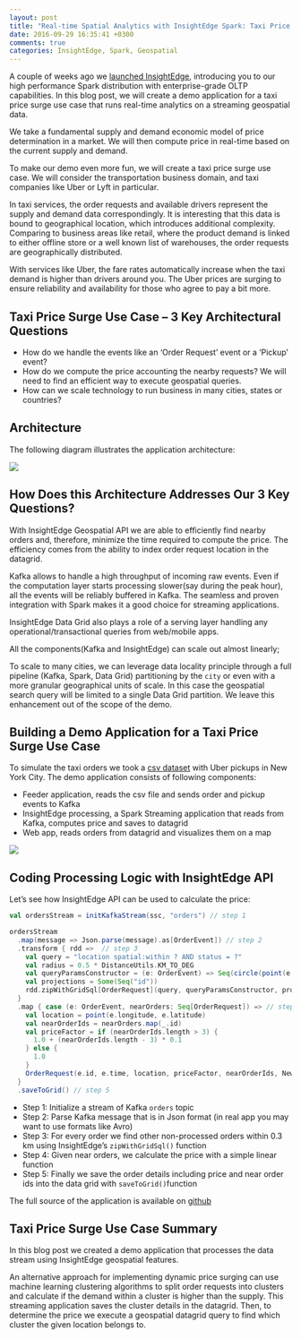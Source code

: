 ```yaml
---
layout: post
title: "Real-time Spatial Analytics with InsightEdge Spark: Taxi Price Surge Use Case"
date: 2016-09-29 16:35:41 +0300
comments: true
categories: InsightEdge, Spark, Geospatial
---
```


A couple of weeks ago we [launched InsightEdge](http://insightedge.io/blog/insightedge-1-0-ga-real-time-insights-actionable-analytics/), introducing you to our high performance Spark distribution with enterprise-grade OLTP capabilities. In this blog post, we will create a demo application for a taxi price surge use case that runs real-time analytics on a streaming geospatial data.

<!-- more -->

We take a fundamental supply and demand economic model of price determination in a market. We will then compute price in real-time based on the current supply and demand.

To make our demo even more fun, we will create a taxi price surge use case. We will consider the transportation business domain, and taxi companies like Uber or Lyft in particular.

In taxi services, the order requests and available drivers represent the supply and demand data correspondingly. It is interesting that this data is bound to geographical location, which introduces additional complexity. Comparing to business areas like retail, where the product demand is linked to either offline store or a well known list of warehouses, the order requests are geographically distributed.

With services like Uber, the fare rates automatically increase when the taxi demand is higher than drivers around you. The Uber prices are surging to ensure reliability and availability for those who agree to pay a bit more.

## Taxi Price Surge Use Case – 3 Key Architectural Questions


 * How do we handle the events like an ‘Order Request’ event or a ‘Pickup’ event?
 * How do we compute the price accounting the nearby requests? We will need to find an efficient way to execute geospatial queries.
 * How can we scale technology to run business in many cities, states or countries?

## Architecture

The following diagram illustrates the application architecture:

<img src="{{ root_url }}/images/ie-geospatial/geo-demo-arch-diagram.jpg" />

## How Does this Architecture Addresses Our 3 Key Questions?

With InsightEdge Geospatial API we are able to efficiently find nearby orders and, therefore, minimize the time required to compute the price. The efficiency comes from the ability to index order request location in the datagrid.

Kafka allows to handle a high throughput of incoming raw events. Even if the computation layer starts processing slower(say during the peak hour), all the events will be reliably buffered in Kafka. The seamless and proven integration with Spark makes it a good choice for streaming applications.

InsightEdge Data Grid also plays a role of a serving layer handling any operational/transactional queries from web/mobile apps.

All the components(Kafka and InsightEdge) can scale out almost linearly;

To scale to many cities, we can leverage data locality principle through a full pipeline (Kafka, Spark, Data Grid) partitioning by the `city` or even with a more granular geographical units of scale. In this case the geospatial search query will be limited to a single Data Grid partition. We leave this enhancement out of the scope of the demo.

## Building a Demo Application for a Taxi Price Surge Use Case

To simulate the taxi orders we took a [csv dataset](https://github.com/fivethirtyeight/uber-tlc-foil-response) with Uber pickups in New York City. The demo application consists of following components:

 * Feeder application, reads the csv file and sends order and pickup events to Kafka
 * InsightEdge processing, a Spark Streaming application that reads from Kafka, computes price and saves to datagrid
 * Web app, reads orders from datagrid and visualizes them on a map

<img src="{{ root_url }}/images/ie-geospatial/demo_screenshot.jpg" />

## Coding Processing Logic with InsightEdge API

Let’s see how InsightEdge API can be used to calculate the price:

```scala
val ordersStream = initKafkaStream(ssc, "orders") // step 1

ordersStream
  .map(message => Json.parse(message).as[OrderEvent]) // step 2
  .transform { rdd =>  // step 3
    val query = "location spatial:within ? AND status = ?"
    val radius = 0.5 * DistanceUtils.KM_TO_DEG
    val queryParamsConstructor = (e: OrderEvent) => Seq(circle(point(e.longitude, e.latitude), radius), NewOrder)
    val projections = Some(Seq("id"))
    rdd.zipWithGridSql[OrderRequest](query, queryParamsConstructor, projections)
  }
  .map { case (e: OrderEvent, nearOrders: Seq[OrderRequest]) => // step 4
    val location = point(e.longitude, e.latitude)
    val nearOrderIds = nearOrders.map(_.id)
    val priceFactor = if (nearOrderIds.length > 3) {
      1.0 + (nearOrderIds.length - 3) * 0.1
    } else {
      1.0
    }
    OrderRequest(e.id, e.time, location, priceFactor, nearOrderIds, NewOrder)
  }
  .saveToGrid() // step 5
```


 * Step 1: Initialize a stream of Kafka `orders` topic
 * Step 2: Parse Kafka message that is in Json format (in real app you may want to use formats like Avro)
 * Step 3: For every order we find other non-processed orders within 0.3 km using InsightEdge’s `zipWithGridSql()` function
 * Step 4: Given near orders, we calculate the price with a simple linear function
 * Step 5: Finally we save the order details including price and near order ids into the data grid with `saveToGrid()`function

The full source of the application is available on [github](https://github.com/InsightEdge/insightedge-geo-demo)

## Taxi Price Surge Use Case Summary

In this blog post we created a demo application that processes the data stream using InsightEdge geospatial features.

An alternative approach for implementing dynamic price surging can use machine learning clustering algorithms to split order requests into clusters and calculate if the demand within a cluster is higher than the supply. This streaming application saves the cluster details in the datagrid. Then, to determine the price we execute a geospatial datagrid query to find which cluster the given location belongs to.


